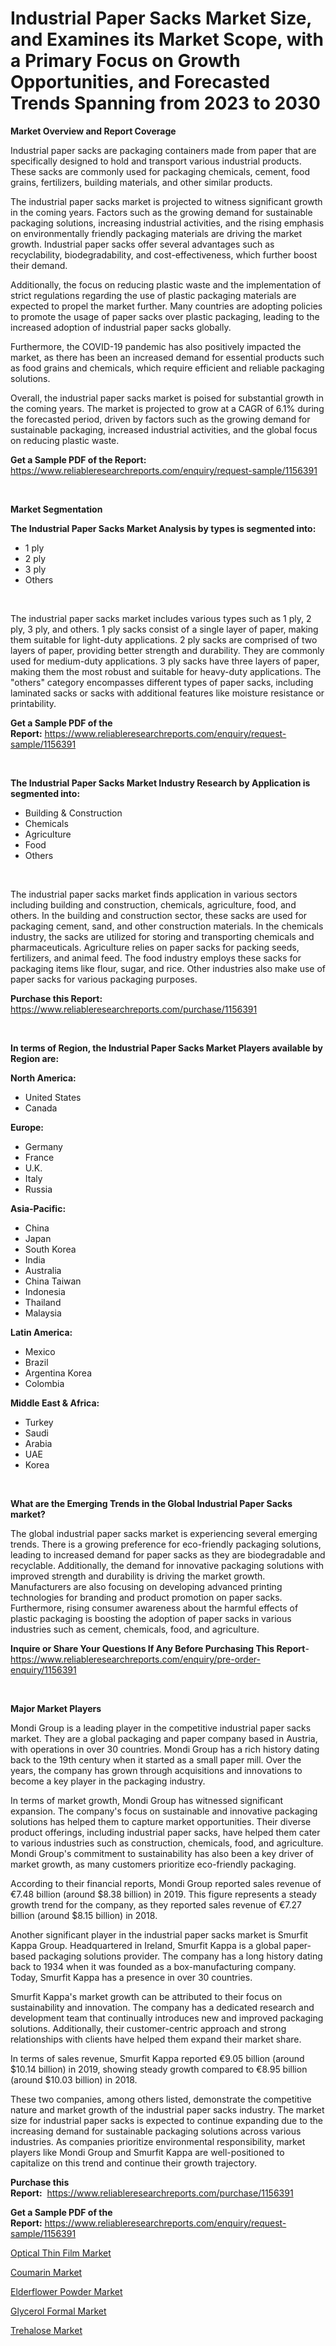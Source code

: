 <p><h1>Industrial Paper Sacks Market Size, and Examines its Market Scope, with a Primary Focus on Growth Opportunities, and Forecasted Trends Spanning from 2023 to 2030</h1></p><p><strong>Market Overview and Report Coverage</strong></p>
<p><p>Industrial paper sacks are packaging containers made from paper that are specifically designed to hold and transport various industrial products. These sacks are commonly used for packaging chemicals, cement, food grains, fertilizers, building materials, and other similar products.</p><p>The industrial paper sacks market is projected to witness significant growth in the coming years. Factors such as the growing demand for sustainable packaging solutions, increasing industrial activities, and the rising emphasis on environmentally friendly packaging materials are driving the market growth. Industrial paper sacks offer several advantages such as recyclability, biodegradability, and cost-effectiveness, which further boost their demand.</p><p>Additionally, the focus on reducing plastic waste and the implementation of strict regulations regarding the use of plastic packaging materials are expected to propel the market further. Many countries are adopting policies to promote the usage of paper sacks over plastic packaging, leading to the increased adoption of industrial paper sacks globally.</p><p>Furthermore, the COVID-19 pandemic has also positively impacted the market, as there has been an increased demand for essential products such as food grains and chemicals, which require efficient and reliable packaging solutions.</p><p>Overall, the industrial paper sacks market is poised for substantial growth in the coming years. The market is projected to grow at a CAGR of 6.1% during the forecasted period, driven by factors such as the growing demand for sustainable packaging, increased industrial activities, and the global focus on reducing plastic waste.</p></p>
<p><strong>Get a Sample PDF of the Report:</strong> <a href="https://www.reliableresearchreports.com/enquiry/request-sample/1156391">https://www.reliableresearchreports.com/enquiry/request-sample/1156391</a></p>
<p>&nbsp;</p>
<p><strong>Market Segmentation</strong></p>
<p><strong>The Industrial Paper Sacks Market Analysis by types is segmented into:</strong></p>
<p><ul><li>1 ply</li><li>2 ply</li><li>3 ply</li><li>Others</li></ul></p>
<p>&nbsp;</p>
<p><p>The industrial paper sacks market includes various types such as 1 ply, 2 ply, 3 ply, and others. 1 ply sacks consist of a single layer of paper, making them suitable for light-duty applications. 2 ply sacks are comprised of two layers of paper, providing better strength and durability. They are commonly used for medium-duty applications. 3 ply sacks have three layers of paper, making them the most robust and suitable for heavy-duty applications. The "others" category encompasses different types of paper sacks, including laminated sacks or sacks with additional features like moisture resistance or printability.</p></p>
<p><strong>Get a Sample PDF of the Report:</strong>&nbsp;<a href="https://www.reliableresearchreports.com/enquiry/request-sample/1156391">https://www.reliableresearchreports.com/enquiry/request-sample/1156391</a></p>
<p>&nbsp;</p>
<p><strong>The Industrial Paper Sacks Market Industry Research by Application is segmented into:</strong></p>
<p><ul><li>Building & Construction</li><li>Chemicals</li><li>Agriculture</li><li>Food</li><li>Others</li></ul></p>
<p>&nbsp;</p>
<p><p>The industrial paper sacks market finds application in various sectors including building and construction, chemicals, agriculture, food, and others. In the building and construction sector, these sacks are used for packaging cement, sand, and other construction materials. In the chemicals industry, the sacks are utilized for storing and transporting chemicals and pharmaceuticals. Agriculture relies on paper sacks for packing seeds, fertilizers, and animal feed. The food industry employs these sacks for packaging items like flour, sugar, and rice. Other industries also make use of paper sacks for various packaging purposes.</p></p>
<p><strong>Purchase this Report:</strong>&nbsp; <a href="https://www.reliableresearchreports.com/purchase/1156391">https://www.reliableresearchreports.com/purchase/1156391</a></p>
<p>&nbsp;</p>
<p><strong>In terms of Region, the Industrial Paper Sacks Market Players available by Region are:</strong></p>
<p>
    <p> <strong> North America: </strong>
        <ul>
            <li>United States</li>
            <li>Canada</li>
        </ul>
        </p> 
    <p> <strong> Europe: </strong>
        <ul>
            <li>Germany</li>
            <li>France</li>
            <li>U.K.</li>
            <li>Italy</li>
            <li>Russia</li>
        </ul>
        </p> 
    <p> <strong> Asia-Pacific: </strong>
        <ul>
            <li>China</li>
            <li>Japan</li>
            <li>South Korea</li>
            <li>India</li>
            <li>Australia</li>
            <li>China Taiwan</li>
            <li>Indonesia</li>
            <li>Thailand</li>
            <li>Malaysia</li>
        </ul>
        </p> 
    <p> <strong> Latin America: </strong>
        <ul>
            <li>Mexico</li>
            <li>Brazil</li>
            <li>Argentina Korea</li>
            <li>Colombia</li>
        </ul>
        </p> 
    <p> <strong> Middle East & Africa: </strong>
        <ul>
            <li>Turkey</li>
            <li>Saudi</li>
            <li>Arabia</li>
            <li>UAE</li>
            <li>Korea</li>
        </ul>
    </p>
    </p>
<p>&nbsp;</p>
<p><strong>What are the Emerging Trends in the Global Industrial Paper Sacks market?</strong></p>
<p><p>The global industrial paper sacks market is experiencing several emerging trends. There is a growing preference for eco-friendly packaging solutions, leading to increased demand for paper sacks as they are biodegradable and recyclable. Additionally, the demand for innovative packaging solutions with improved strength and durability is driving the market growth. Manufacturers are also focusing on developing advanced printing technologies for branding and product promotion on paper sacks. Furthermore, rising consumer awareness about the harmful effects of plastic packaging is boosting the adoption of paper sacks in various industries such as cement, chemicals, food, and agriculture.</p></p>
<p><strong>Inquire or Share Your Questions If Any Before Purchasing This Report</strong>- <a href="https://www.reliableresearchreports.com/enquiry/pre-order-enquiry/1156391">https://www.reliableresearchreports.com/enquiry/pre-order-enquiry/1156391</a></p>
<p>&nbsp;</p>
<p><strong>Major Market Players</strong></p>
<p><p>Mondi Group is a leading player in the competitive industrial paper sacks market. They are a global packaging and paper company based in Austria, with operations in over 30 countries. Mondi Group has a rich history dating back to the 19th century when it started as a small paper mill. Over the years, the company has grown through acquisitions and innovations to become a key player in the packaging industry.</p><p>In terms of market growth, Mondi Group has witnessed significant expansion. The company's focus on sustainable and innovative packaging solutions has helped them to capture market opportunities. Their diverse product offerings, including industrial paper sacks, have helped them cater to various industries such as construction, chemicals, food, and agriculture. Mondi Group's commitment to sustainability has also been a key driver of market growth, as many customers prioritize eco-friendly packaging.</p><p>According to their financial reports, Mondi Group reported sales revenue of €7.48 billion (around $8.38 billion) in 2019. This figure represents a steady growth trend for the company, as they reported sales revenue of €7.27 billion (around $8.15 billion) in 2018.</p><p>Another significant player in the industrial paper sacks market is Smurfit Kappa Group. Headquartered in Ireland, Smurfit Kappa is a global paper-based packaging solutions provider. The company has a long history dating back to 1934 when it was founded as a box-manufacturing company. Today, Smurfit Kappa has a presence in over 30 countries.</p><p>Smurfit Kappa's market growth can be attributed to their focus on sustainability and innovation. The company has a dedicated research and development team that continually introduces new and improved packaging solutions. Additionally, their customer-centric approach and strong relationships with clients have helped them expand their market share.</p><p>In terms of sales revenue, Smurfit Kappa reported €9.05 billion (around $10.14 billion) in 2019, showing steady growth compared to €8.95 billion (around $10.03 billion) in 2018.</p><p>These two companies, among others listed, demonstrate the competitive nature and market growth of the industrial paper sacks industry. The market size for industrial paper sacks is expected to continue expanding due to the increasing demand for sustainable packaging solutions across various industries. As companies prioritize environmental responsibility, market players like Mondi Group and Smurfit Kappa are well-positioned to capitalize on this trend and continue their growth trajectory.</p></p>
<p><strong>Purchase this Report:</strong>&nbsp;&nbsp;<a href="https://www.reliableresearchreports.com/purchase/1156391">https://www.reliableresearchreports.com/purchase/1156391</a></p>
<p></p>
<p><strong>Get a Sample PDF of the Report:</strong>&nbsp;<a href="https://www.reliableresearchreports.com/enquiry/request-sample/1156391">https://www.reliableresearchreports.com/enquiry/request-sample/1156391</a></p>
<p><p><a href="https://github.com/Paul14Anderson63/Market-Research-Report-List-1/blob/main/optical-thin-film-market.md">Optical Thin Film Market</a></p><p><a href="https://github.com/tamvrosiya/Market-Research-Report-List-1/blob/main/coumarin-market.md">Coumarin Market</a></p><p><a href="https://github.com/aasishrp01/Market-Research-Report-List-1/blob/main/elderflower-powder-market.md">Elderflower Powder Market</a></p><p><a href="https://github.com/dringals/Market-Research-Report-List-1/blob/main/glycerol-formal-market.md">Glycerol Formal Market</a></p><p><a href="https://github.com/gaydyna/Market-Research-Report-List-1/blob/main/trehalose-market.md">Trehalose Market</a></p></p>